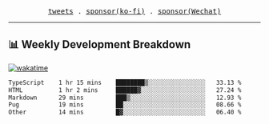 <p align="center">
  <samp>
    <a href="https://twitter.com/everfu8">tweets</a> .
    <a href="https://ko-fi.com/everfu">sponsor(ko-fi)</a> . 
    <a href="https://s3.qjqq.cn/47/663742bac8e52.webp!color">sponsor(Wechat)</a>
  </samp>
</p>

---

## 📊 Weekly Development Breakdown

[![wakatime](https://wakatime.com/badge/user/0fcef314-a9cd-4509-9880-5cdb2158a775.svg)](https://wakatime.com/@0fcef314-a9cd-4509-9880-5cdb2158a775)

<!--START_SECTION:waka-->

```txt
TypeScript    1 hr 15 mins    ████████▒░░░░░░░░░░░░░░░░   33.13 %
HTML          1 hr 2 mins     ██████▓░░░░░░░░░░░░░░░░░░   27.24 %
Markdown      29 mins         ███▒░░░░░░░░░░░░░░░░░░░░░   12.93 %
Pug           19 mins         ██░░░░░░░░░░░░░░░░░░░░░░░   08.66 %
Other         14 mins         █▓░░░░░░░░░░░░░░░░░░░░░░░   06.40 %
```

<!--END_SECTION:waka-->